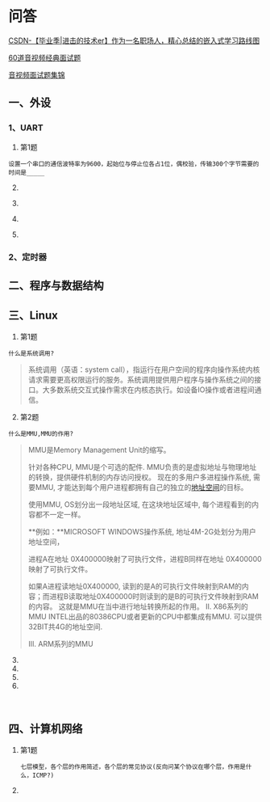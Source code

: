 # 问答

[CSDN-【毕业季|进击的技术er】作为一名职场人，精心总结的嵌入式学习路线图](https://blog.csdn.net/dong__ge/article/details/125365471?spm=1001.2100.3001.7377&utm_medium=distribute.pc_feed_blog_category.none-task-blog-classify_tag-1-125365471-null-null.nonecase&depth_1-utm_source=distribute.pc_feed_blog_category.none-task-blog-classify_tag-1-125365471-null-null.nonecase)

[60道音视频经典面试题](https://blog.csdn.net/River_ly/article/details/126754373?ops_request_misc=%257B%2522request%255Fid%2522%253A%2522167523787416800213098978%2522%252C%2522scm%2522%253A%252220140713.130102334..%2522%257D&request_id=167523787416800213098978&biz_id=0&utm_medium=distribute.pc_search_result.none-task-blog-2~all~sobaiduend~default-1-126754373-null-null.142^v72^insert_down1,201^v4^add_ask&utm_term=%E9%9F%B3%E8%A7%86%E9%A2%91%E9%9D%A2%E8%AF%95%E9%A2%98&spm=1018.2226.3001.4187)

[音视频面试题集锦](https://blog.csdn.net/yinshipin007/article/details/124739668?ops_request_misc=%257B%2522request%255Fid%2522%253A%2522167523787416800213098978%2522%252C%2522scm%2522%253A%252220140713.130102334..%2522%257D&request_id=167523787416800213098978&biz_id=0&utm_medium=distribute.pc_search_result.none-task-blog-2~all~sobaiduend~default-2-124739668-null-null.142^v72^insert_down1,201^v4^add_ask&utm_term=%E9%9F%B3%E8%A7%86%E9%A2%91%E9%9D%A2%E8%AF%95%E9%A2%98&spm=1018.2226.3001.4187)



## 一、外设

### 1、UART

1. 第1题

  ```
  设置一个串口的通信波特率为9600，起始位与停止位各占1位，偶校验，传输300个字节需要的时间是_____
  ```

2.   ​        

3. ​       

4. ​      

5. ​        

### 2、定时器



## 二、程序与数据结构



## 三、Linux

1. 第1题

  ```
  什么是系统调用?
  ```

  > 系统调用（英语：system call），指运行在用户空间的程序向操作系统内核请求需要更高权限运行的服务。系统调用提供用户程序与操作系统之间的接口。大多数系统交互式操作需求在内核态执行。如设备IO操作或者进程间通信。

  

2. 第2题

  ```
  什么是MMU,MMU的作用?
  ```

  > MMU是Memory Management Unit的缩写。
  >
  > 针对各种CPU, MMU是个可选的配件. MMU负责的是虚拟地址与物理地址的转换，提供硬件机制的内存访问授权。
  > 现在的多用户多进程操作系统, 需要MMU, 才能达到每个用户进程都拥有自己的独立的[地址空间](https://so.csdn.net/so/search?q=地址空间&spm=1001.2101.3001.7020)的目标。
  >
  > 使用MMU, OS划分出一段地址区域, 在这块地址区域中, 每个进程看到的内容都不一定一样。
  >
  > **例如：**MICROSOFT WINDOWS操作系统, 地址4M-2G处划分为用户地址空间，
  >
  > 进程A在地址 0X400000映射了可执行文件，进程B同样在地址 0X400000映射了可执行文件。
  >
  > 如果A进程读地址0X400000, 读到的是A的可执行文件映射到RAM的内容；而进程B读取地址0X400000时则读到的是B的可执行文件映射到RAM的内容。
  > 这就是MMU在当中进行地址转换所起的作用。
  > II. X86系列的MMU
  > INTEL出品的80386CPU或者更新的CPU中都集成有MMU. 可以提供32BIT共4G的地址空间.
  >
  > III. ARM系列的MMU

  

3.    

4. 

5. 

6. 

  ​	



## 四、计算机网络

1. 第1题

	```
	七层模型，各个层的作用简述，各个层的常见协议(反向问某个协议在哪个层，作用是什么，ICMP?)
	```

	

2. 
